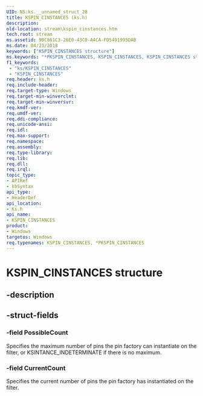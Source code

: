 ```yaml
---
UID: NS:ks.__unnamed_struct_28
title: KSPIN_CINSTANCES (ks.h)
description: 
old-location: stream\kspin_cinstances.htm
tech.root: stream
ms.assetid: 90C861C3-26E0-43C0-A4CA-FD5491995DAB
ms.date: 04/23/2018
keywords: ["KSPIN_CINSTANCES structure"]
ms.keywords: "*PKSPIN_CINSTANCES, KSPIN_CINSTANCES, KSPIN_CINSTANCES structure [Streaming Media Devices], PKSPIN_CINSTANCES, PKSPIN_CINSTANCES structure pointer [Streaming Media Devices], ks/KSPIN_CINSTANCES, ks/PKSPIN_CINSTANCES, stream.kspin_cinstances"
f1_keywords:
 - "ks/KSPIN_CINSTANCES"
 - "KSPIN_CINSTANCES"
req.header: ks.h
req.include-header: 
req.target-type: Windows
req.target-min-winverclnt: 
req.target-min-winversvr: 
req.kmdf-ver: 
req.umdf-ver: 
req.ddi-compliance: 
req.unicode-ansi: 
req.idl: 
req.max-support: 
req.namespace: 
req.assembly: 
req.type-library: 
req.lib: 
req.dll: 
req.irql: 
topic_type:
- APIRef
- kbSyntax
api_type:
- HeaderDef
api_location:
- Ks.h
api_name:
- KSPIN_CINSTANCES
product:
- Windows
targetos: Windows
req.typenames: KSPIN_CINSTANCES, *PKSPIN_CINSTANCES
---
```


# KSPIN_CINSTANCES structure


## -description





## -struct-fields




### -field PossibleCount

Specifies the maximum number of pins the pin factory can instantiate on the filter, or KSINTANCE_INDETERMINATE if there is no maximum.


### -field CurrentCount

Specifies the current number of pins the pin factory has instantiated on the filter.

